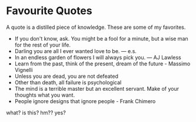 # Favourite Quotes

A quote is a distilled piece of knowledge. These are some of my favorites.

* If you don't know, ask. You might be a fool for a minute, but a wise man for the rest of your life.
* Darling you are all I ever wanted love to be. — e.s.
* In an endless garden of flowers I will always pick you. — AJ Lawless
* Learn from the past, think of the present, dream of the future - Massimo Vignelli
* Unless you are dead, you are not defeated
* Other than death, all failure is psychological
* The mind is a terrible master but an excellent servant. Make of your thoughts what you want.
* People ignore designs that ignore people - Frank Chimero


what? is this? hm?? yes?
